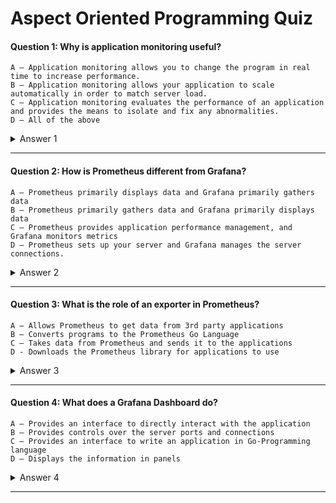 # Aspect Oriented Programming Quiz

#### Question 1: Why is application monitoring useful?
                 

    A — Application monitoring allows you to change the program in real time to increase performance.
    B — Application monitoring allows your application to scale automatically in order to match server load.
    C — Application monitoring evaluates the performance of an application and provides the means to isolate and fix any abnormalities.
    D — All of the above
    
<details><summary>Answer 1</summary>
<p>
    C — Application monitoring evaluates the performance of an application and provides the means to isolate and fix any abnormalities.  

</p>
</details>

---

#### Question 2: How is Prometheus different from Grafana?
    A — Prometheus primarily displays data and Grafana primarily gathers data  
    B — Prometheus primarily gathers data and Grafana primarily displays data  
    C — Prometheus provides application performance management, and Grafana monitors metrics  
    D — Prometheus sets up your server and Grafana manages the server connections.  
<details><summary>Answer 2</summary>
<p>
    D — Methods that must be used in many classes and methods but can’t be implemented in a single location using object-oriented programming.   
  
</p>
</details>

---

#### Question 3: What is the role of an exporter in Prometheus?
    A — Allows Prometheus to get data from 3rd party applications
    B — Converts programs to the Prometheus Go Language
    C — Takes data from Prometheus and sends it to the applications
    D - Downloads the Prometheus library for applications to use
<details><summary>Answer 3</summary>
<p>
    A — Allows Prometheus to get data from 3rd party applications
</p>
</details>

---

#### Question 4: What does a Grafana Dashboard do?
    A — Provides an interface to directly interact with the application
    B — Provides controls over the server ports and connections
    C — Provides an interface to write an application in Go-Programming language
    D — Displays the information in panels
<details><summary>Answer 4</summary>
<p>
    D — Displays the information in panels
</p>
</details>

---
